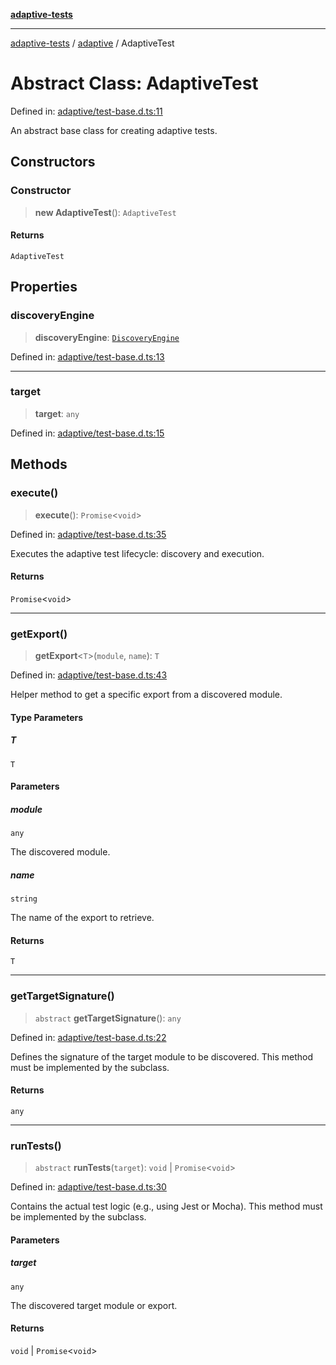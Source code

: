 [**adaptive-tests**](../../README.md)

***

[adaptive-tests](../../README.md) / [adaptive](../README.md) / AdaptiveTest

# Abstract Class: AdaptiveTest

Defined in: [adaptive/test-base.d.ts:11](https://github.com/anon57396/adaptive-tests/blob/main/types/adaptive/test-base.d.ts#L11)

An abstract base class for creating adaptive tests.

## Constructors

### Constructor

> **new AdaptiveTest**(): `AdaptiveTest`

#### Returns

`AdaptiveTest`

## Properties

### discoveryEngine

> **discoveryEngine**: [`DiscoveryEngine`](DiscoveryEngine.md)

Defined in: [adaptive/test-base.d.ts:13](https://github.com/anon57396/adaptive-tests/blob/main/types/adaptive/test-base.d.ts#L13)

***

### target

> **target**: `any`

Defined in: [adaptive/test-base.d.ts:15](https://github.com/anon57396/adaptive-tests/blob/main/types/adaptive/test-base.d.ts#L15)

## Methods

### execute()

> **execute**(): `Promise`\<`void`\>

Defined in: [adaptive/test-base.d.ts:35](https://github.com/anon57396/adaptive-tests/blob/main/types/adaptive/test-base.d.ts#L35)

Executes the adaptive test lifecycle: discovery and execution.

#### Returns

`Promise`\<`void`\>

***

### getExport()

> **getExport**\<`T`\>(`module`, `name`): `T`

Defined in: [adaptive/test-base.d.ts:43](https://github.com/anon57396/adaptive-tests/blob/main/types/adaptive/test-base.d.ts#L43)

Helper method to get a specific export from a discovered module.

#### Type Parameters

##### T

`T`

#### Parameters

##### module

`any`

The discovered module.

##### name

`string`

The name of the export to retrieve.

#### Returns

`T`

***

### getTargetSignature()

> `abstract` **getTargetSignature**(): `any`

Defined in: [adaptive/test-base.d.ts:22](https://github.com/anon57396/adaptive-tests/blob/main/types/adaptive/test-base.d.ts#L22)

Defines the signature of the target module to be discovered.
This method must be implemented by the subclass.

#### Returns

`any`

***

### runTests()

> `abstract` **runTests**(`target`): `void` \| `Promise`\<`void`\>

Defined in: [adaptive/test-base.d.ts:30](https://github.com/anon57396/adaptive-tests/blob/main/types/adaptive/test-base.d.ts#L30)

Contains the actual test logic (e.g., using Jest or Mocha).
This method must be implemented by the subclass.

#### Parameters

##### target

`any`

The discovered target module or export.

#### Returns

`void` \| `Promise`\<`void`\>
